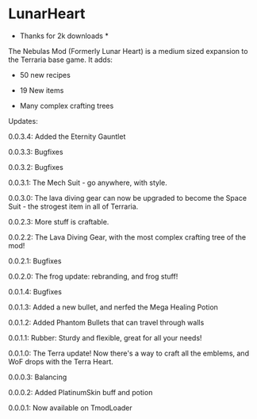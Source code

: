 # LunarHeart

* Thanks for 2k downloads *

The Nebulas Mod (Formerly Lunar Heart) is a medium sized expansion to the Terraria base game. It adds:

* 50 new recipes

* 19 New items

* Many complex crafting trees


Updates:

0.0.3.4: Added the Eternity Gauntlet

0.0.3.3: Bugfixes

0.0.3.2: Bugfixes

0.0.3.1: The Mech Suit - go anywhere, with style.

0.0.3.0: The lava diving gear can now be upgraded to become the Space Suit - the strogest item in all of Terraria.

0.0.2.3: More stuff is craftable.

0.0.2.2: The Lava Diving Gear, with the most complex crafting tree of the mod!

0.0.2.1: Bugfixes

0.0.2.0: The frog update: rebranding, and frog stuff!

0.0.1.4: Bugfixes

0.0.1.3: Added a new bullet, and nerfed the Mega Healing Potion

0.0.1.2: Added Phantom Bullets that can travel through walls

0.0.1.1: Rubber: Sturdy and flexible, great for all your needs!

0.0.1.0: The Terra update! Now there's a way to craft all the emblems, and WoF drops with the Terra Heart.

0.0.0.3: Balancing

0.0.0.2: Added PlatinumSkin buff and potion

0.0.0.1: Now available on TmodLoader

